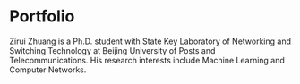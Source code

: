 ---
---

# Portfolio #

Zirui Zhuang is a Ph.D. student with State Key Laboratory of Networking and Switching Technology at Beijing University of Posts and Telecommunications. His research interests include Machine Learning and Computer Networks.
